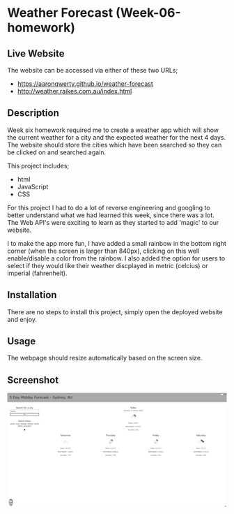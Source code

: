 # Weather Forecast (Week-06-homework)

## Live Website

The website can be accessed via either of these two URLs;

- https://aaronqwerty.github.io/weather-forecast
- http://weather.raikes.com.au/index.html


## Description

Week six homework required me to create a weather app which will show the current weather for a city and the expected weather for the next 4 days. The website should store the cities which have been searched so they can be clicked on and searched again.

This project includes;

- html
- JavaScript
- CSS

For this project I had to do a lot of reverse engineering and googling to better understand what we had learned this week, since there was a lot. The Web API's were exciting to learn as they started to add 'magic' to our website.

I to make the app more fun, I have added a small rainbow in the bottom right corner (when the screen is larger than 840px), clicking on this well enable/disable a color from the rainbow. I also added the option for users to select if they would like their weather discplayed in metric (celcius) or imperial (fahrenheit).

## Installation

There are no steps to install this project, simply open the deployed website and enjoy.

## Usage

The webpage should resize automatically based on the screen size.

## Screenshot

![Screenshot of App](./assets/images/screenshot.png "Weather Forecast")